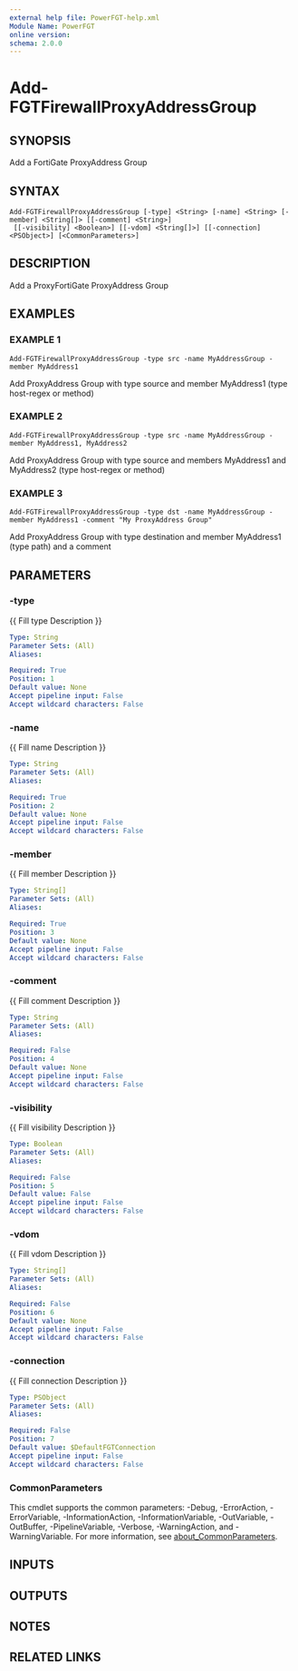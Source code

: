 ```yaml
---
external help file: PowerFGT-help.xml
Module Name: PowerFGT
online version:
schema: 2.0.0
---
```


# Add-FGTFirewallProxyAddressGroup

## SYNOPSIS
Add a FortiGate ProxyAddress Group

## SYNTAX

```
Add-FGTFirewallProxyAddressGroup [-type] <String> [-name] <String> [-member] <String[]> [[-comment] <String>]
 [[-visibility] <Boolean>] [[-vdom] <String[]>] [[-connection] <PSObject>] [<CommonParameters>]
```

## DESCRIPTION
Add a ProxyFortiGate ProxyAddress Group

## EXAMPLES

### EXAMPLE 1
```
Add-FGTFirewallProxyAddressGroup -type src -name MyAddressGroup -member MyAddress1
```

Add ProxyAddress Group with type source and member MyAddress1 (type host-regex or method)

### EXAMPLE 2
```
Add-FGTFirewallProxyAddressGroup -type src -name MyAddressGroup -member MyAddress1, MyAddress2
```

Add ProxyAddress Group with type source and members MyAddress1 and MyAddress2 (type host-regex or method)

### EXAMPLE 3
```
Add-FGTFirewallProxyAddressGroup -type dst -name MyAddressGroup -member MyAddress1 -comment "My ProxyAddress Group"
```

Add ProxyAddress Group with type destination and member MyAddress1 (type path) and a comment

## PARAMETERS

### -type
{{ Fill type Description }}

```yaml
Type: String
Parameter Sets: (All)
Aliases:

Required: True
Position: 1
Default value: None
Accept pipeline input: False
Accept wildcard characters: False
```

### -name
{{ Fill name Description }}

```yaml
Type: String
Parameter Sets: (All)
Aliases:

Required: True
Position: 2
Default value: None
Accept pipeline input: False
Accept wildcard characters: False
```

### -member
{{ Fill member Description }}

```yaml
Type: String[]
Parameter Sets: (All)
Aliases:

Required: True
Position: 3
Default value: None
Accept pipeline input: False
Accept wildcard characters: False
```

### -comment
{{ Fill comment Description }}

```yaml
Type: String
Parameter Sets: (All)
Aliases:

Required: False
Position: 4
Default value: None
Accept pipeline input: False
Accept wildcard characters: False
```

### -visibility
{{ Fill visibility Description }}

```yaml
Type: Boolean
Parameter Sets: (All)
Aliases:

Required: False
Position: 5
Default value: False
Accept pipeline input: False
Accept wildcard characters: False
```

### -vdom
{{ Fill vdom Description }}

```yaml
Type: String[]
Parameter Sets: (All)
Aliases:

Required: False
Position: 6
Default value: None
Accept pipeline input: False
Accept wildcard characters: False
```

### -connection
{{ Fill connection Description }}

```yaml
Type: PSObject
Parameter Sets: (All)
Aliases:

Required: False
Position: 7
Default value: $DefaultFGTConnection
Accept pipeline input: False
Accept wildcard characters: False
```

### CommonParameters
This cmdlet supports the common parameters: -Debug, -ErrorAction, -ErrorVariable, -InformationAction, -InformationVariable, -OutVariable, -OutBuffer, -PipelineVariable, -Verbose, -WarningAction, and -WarningVariable. For more information, see [about_CommonParameters](http://go.microsoft.com/fwlink/?LinkID=113216).

## INPUTS

## OUTPUTS

## NOTES

## RELATED LINKS

